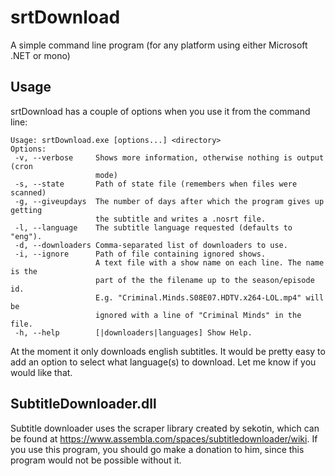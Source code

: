 srtDownload
===========

A simple command line program (for any platform using either Microsoft .NET or mono)

Usage
-----

srtDownload has a couple of options when you use it from the command line:

	Usage: srtDownload.exe [options...] <directory>
	Options:
	 -v, --verbose     Shows more information, otherwise nothing is output (cron
	                   mode)
	 -s, --state       Path of state file (remembers when files were scanned)
	 -g, --giveupdays  The number of days after which the program gives up getting
	                   the subtitle and writes a .nosrt file.
	 -l, --language    The subtitle language requested (defaults to "eng").
	 -d, --downloaders Comma-separated list of downloaders to use.
	 -i, --ignore      Path of file containing ignored shows.
	                   A text file with a show name on each line. The name is the
	                   part of the the filename up to the season/episode id.
	                   E.g. "Criminal.Minds.S08E07.HDTV.x264-LOL.mp4" will be
	                   ignored with a line of "Criminal Minds" in the file.
	 -h, --help        [|downloaders|languages] Show Help.

At the moment it only downloads english subtitles. It would be pretty easy to add an option to select what language(s) to download. Let me know if you would like that.

SubtitleDownloader.dll
----------------------

Subtitle downloader uses the scraper library created by sekotin, which can be found at https://www.assembla.com/spaces/subtitledownloader/wiki. If you use this program, you should go make a donation to him, since this program would not be possible without it.